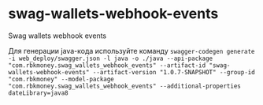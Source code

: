 # swag-wallets-webhook-events
Swag wallets webhook events

Для генерации java-кода используйте команду
`swagger-codegen generate -i web_deploy/swagger.json -l java -o ./java --api-package "com.rbkmoney.swag_wallets_webhook_events" --artifact-id "swag-wallets-webhook-events" --artifact-version "1.0.7-SNAPSHOT" --group-id "com.rbkmoney" --model-package "com.rbkmoney.swag_wallets_webhook_events" --additional-properties dateLibrary=java8`
